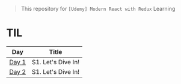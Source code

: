 > This repository for `[Udemy] Modern React with Redux` Learning

# TIL

| Day                           | Title              |
| ----------------------------- | ------------------ |
| [Day 1](./markdown/221230.md) | S1. Let's Dive In! |
| [Day 2](./markdown/221231.md) | S1. Let's Dive In! |
